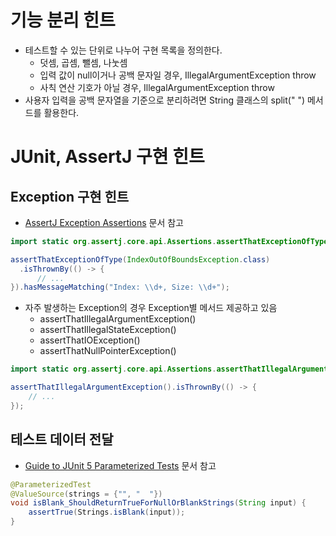 # 기능 분리 힌트
* 테스트할 수 있는 단위로 나누어 구현 목록을 정의한다.
  * 덧셈, 곱셈, 뺄셈, 나눗셈
  * 입력 값이 null이거나 공백 문자일 경우, IllegalArgumentException throw
  * 사칙 연산 기호가 아닐 경우, IllegalArgumentException throw
* 사용자 입력을 공백 문자열을 기준으로 분리하려면 String 클래스의 split(" ") 메서드를 활용한다.

# JUnit, AssertJ 구현 힌트
## Exception 구현 힌트
* [AssertJ Exception Assertions](https://www.baeldung.com/assertj-exception-assertion) 문서 참고
```java
import static org.assertj.core.api.Assertions.assertThatExceptionOfType;

assertThatExceptionOfType(IndexOutOfBoundsException.class)
  .isThrownBy(() -> {
      // ...
}).hasMessageMatching("Index: \\d+, Size: \\d+");
```
* 자주 발생하는 Exception의 경우 Exception별 메서드 제공하고 있음
  * assertThatIllegalArgumentException()
  * assertThatIllegalStateException()
  * assertThatIOException()
  * assertThatNullPointerException()
```java
import static org.assertj.core.api.Assertions.assertThatIllegalArgumentException;

assertThatIllegalArgumentException().isThrownBy(() -> {
    // ...
});
```
## 테스트 데이터 전달
* [Guide to JUnit 5 Parameterized Tests](https://www.baeldung.com/parameterized-tests-junit-5) 문서 참고
```java
@ParameterizedTest
@ValueSource(strings = {"", "  "})
void isBlank_ShouldReturnTrueForNullOrBlankStrings(String input) {
    assertTrue(Strings.isBlank(input));
}
```
